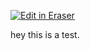 <p><a target="_blank" href="https://qa.eraser.io/workspace/8lydGhEz0D0hiDCrgb1r" id="edit-in-eraser-github-link"><img alt="Edit in Eraser" src="https://firebasestorage.googleapis.com/v0/b/second-petal-295822.appspot.com/o/images%2Fgithub%2FOpen%20in%20Eraser.svg?alt=media&amp;token=968381c8-a7e7-472a-8ed6-4a6626da5501"></a></p>

hey this is a test.



<!--- Eraser file: https://qa.eraser.io/workspace/8lydGhEz0D0hiDCrgb1r --->